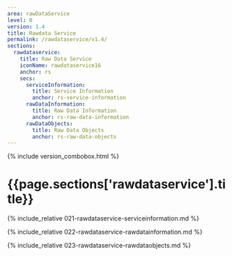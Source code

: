 ```yaml
---
area: rawDataService
level: 0
version: 1.4
title: Rawdata Service
permalink: /rawdataservice/v1.4/
sections:
  rawdataservice:
    title: Raw Data Service
    iconName: rawdataservice16
    anchor: rs
    secs:
      serviceInformation:
        title: Service Information
        anchor: rs-service-information
      rawDataInformation:
        title: Raw Data Information
        anchor: rs-raw-data-information
      rawDataObjects:
        title: Raw Data Objects
        anchor: rs-raw-data-objects
---
```


{% include version_combobox.html %}

<h1 id="{{page.sections['rawdataservice'].anchor}}">{{page.sections['rawdataservice'].title}}</h1>

{% include_relative 021-rawdataservice-serviceinformation.md %}

{% include_relative 022-rawdataservice-rawdatainformation.md %}

{% include_relative 023-rawdataservice-rawdataobjects.md %}
